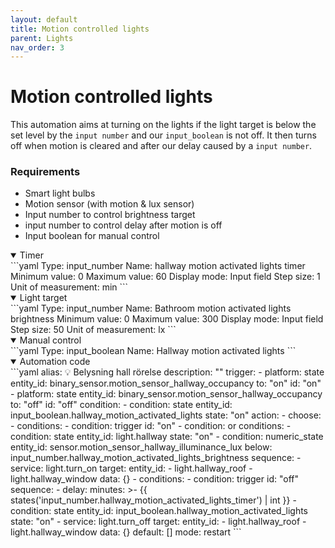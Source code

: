 ```yaml
---
layout: default
title: Motion controlled lights
parent: Lights
nav_order: 3
---
```



# Motion controlled lights
This automation aims at turning on the lights if the light target is below the set level by the `input number` and our `input_boolean` is not off. It then turns off when motion is cleared and after our delay caused by a `input number`.

### Requirements 
- Smart light bulbs 
- Motion sensor (with motion & lux sensor)
- Input number to control brightness target
- input number to control delay after motion is off
- Input boolean for manual control


<details open markdown="block">
  <summary>Timer</summary>
<div class="code-example" markdown="1">
```yaml	  
Type: input_number
Name: hallway motion activated lights timer
Minimum value: 0
Maximum value: 60
Display mode: Input field
Step size: 1
Unit of measurement: min
```
</div>
</details>

<details open markdown="block">
  <summary>Light target</summary>
<div class="code-example" markdown="1">
```yaml	
Type: input_number
Name: Bathroom motion activated lights brightness
Minimum value: 0
Maximum value: 300
Display mode: Input field
Step size: 50
Unit of measurement: lx
```
</div>
</details>

<details open markdown="block">
  <summary>Manual control</summary>
<div class="code-example" markdown="1">
```yaml	
Type: input_boolean
Name: Hallway motion activated lights
```
</div>
</details>

<details open markdown="block">
  <summary>Automation code</summary>
<div class="code-example" markdown="1">
```yaml
alias: 💡 Belysning hall rörelse
description: ""
trigger:
  - platform: state
    entity_id: binary_sensor.motion_sensor_hallway_occupancy
    to: "on"
    id: "on"
  - platform: state
    entity_id: binary_sensor.motion_sensor_hallway_occupancy
    to: "off"
    id: "off"
condition:
  - condition: state
    entity_id: input_boolean.hallway_motion_activated_lights
    state: "on"
action:
  - choose:
      - conditions:
          - condition: trigger
            id: "on"
          - condition: or
            conditions:
              - condition: state
                entity_id: light.hallway
                state: "on"
              - condition: numeric_state
                entity_id: sensor.motion_sensor_hallway_illuminance_lux
                below: input_number.hallway_motion_activated_lights_brightness
        sequence:
          - service: light.turn_on
            target:
              entity_id:
                - light.hallway_roof
                - light.hallway_window
            data: {}
      - conditions:
          - condition: trigger
            id: "off"
        sequence:
          - delay:
              minutes: >-
                {{ states('input_number.hallway_motion_activated_lights_timer')
                | int }}
          - condition: state
            entity_id: input_boolean.hallway_motion_activated_lights
            state: "on"
          - service: light.turn_off
            target:
              entity_id:
                - light.hallway_roof
                - light.hallway_window
            data: {}
    default: []
mode: restart
```
</div>
</details>

